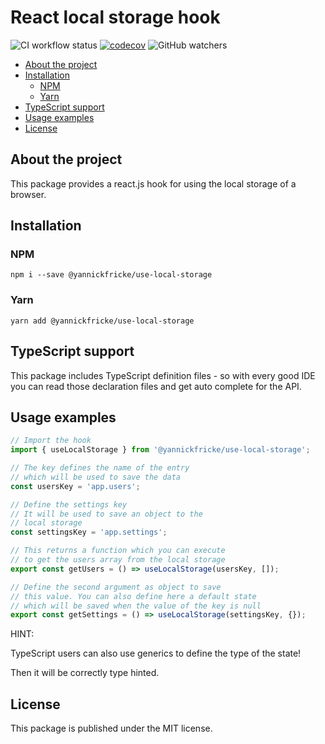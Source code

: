 # React local storage hook <!-- omit in toc -->

![CI workflow status](https://img.shields.io/github/workflow/status/YannickFricke/use-local-storage/CI)
[![codecov](https://codecov.io/gh/YannickFricke/use-local-storage/branch/develop/graph/badge.svg)](https://codecov.io/gh/YannickFricke/use-local-storage)
![GitHub watchers](https://img.shields.io/github/watchers/YannickFricke/use-local-storage?style=social)

- [About the project](#about-the-project)
- [Installation](#installation)
  - [NPM](#npm)
  - [Yarn](#yarn)
- [TypeScript support](#typescript-support)
- [Usage examples](#usage-examples)
- [License](#license)

## About the project

This package provides a react.js hook for using the local storage of a browser.

## Installation

### NPM

```
npm i --save @yannickfricke/use-local-storage
```

### Yarn

```
yarn add @yannickfricke/use-local-storage
```

## TypeScript support

This package includes TypeScript definition files - so with every good IDE you can read those declaration files
and get auto complete for the API.

## Usage examples

```ts
// Import the hook
import { useLocalStorage } from '@yannickfricke/use-local-storage';

// The key defines the name of the entry
// which will be used to save the data
const usersKey = 'app.users';

// Define the settings key
// It will be used to save an object to the
// local storage
const settingsKey = 'app.settings';

// This returns a function which you can execute
// to get the users array from the local storage
export const getUsers = () => useLocalStorage(usersKey, []);

// Define the second argument as object to save
// this value. You can also define here a default state
// which will be saved when the value of the key is null
export const getSettings = () => useLocalStorage(settingsKey, {});
```

HINT:

TypeScript users can also use generics to define the type of the state!

Then it will be correctly type hinted.

## License

This package is published under the MIT license.
